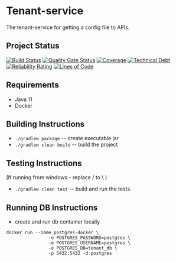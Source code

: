 # Tenant-service
The tenant-service for getting a config file to APIs.

## Project Status
[![Build Status](https://travis-ci.com/speech4j/tenant-service.svg?branch=master)](https://travis-ci.com/speech4j/tenant-service)
[![Quality Gate Status](https://sonarcloud.io/api/project_badges/measure?project=speech4j_tenant-service&metric=alert_status)](https://sonarcloud.io/dashboard?id=speech4j_tenant-service)
[![Coverage](https://sonarcloud.io/api/project_badges/measure?project=speech4j_tenant-service&metric=coverage)](https://sonarcloud.io/dashboard?id=speech4j_tenant-service)
[![Technical Debt](https://sonarcloud.io/api/project_badges/measure?project=speech4j_tenant-service&metric=sqale_index)](https://sonarcloud.io/dashboard?id=speech4j_tenant-service)
[![Reliability Rating](https://sonarcloud.io/api/project_badges/measure?project=speech4j_tenant-service&metric=reliability_rating)](https://sonarcloud.io/dashboard?id=speech4j_tenant-service)
[![Lines of Code](https://sonarcloud.io/api/project_badges/measure?project=speech4j_tenant-service&metric=ncloc)](https://sonarcloud.io/dashboard?id=speech4j_tenant-service)


## Requirements

* Java 11
* Docker

## Building Instructions
 * `./gradlew package` -- create executable jar
 * `./gradlew clean build` -- build the project

## Testing Instructions
(If running from windows - replace / to \ )
 * `./gradlew clean test` -- build and run the tests.
 
## Running DB Instructions
* create and run db container locally
```
docker run --name postgres-docker \
                -e POSTGRES_PASSWORD=postgres \
                -e POSTGRES_USERNAME=postgres \
                -e POSTGRES_DB=tenant_db \
                -p 5432:5432 -d postgres
```
